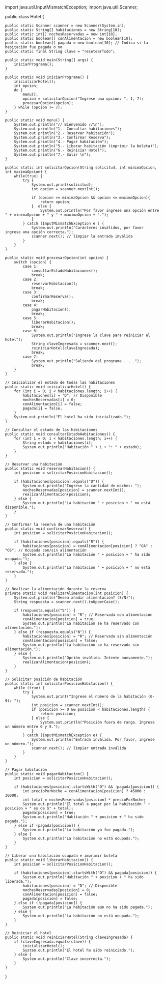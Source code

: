 import java.util.InputMismatchException;
import java.util.Scanner;

public class Hotel {

    public static Scanner scanner = new Scanner(System.in);
    public static String[] habitaciones = new String[10];
    public static int[] nochesReservadas = new int[10];
    public static boolean[] conAlimentacion = new boolean[10];
    public static boolean[] pagada = new boolean[10]; // Indica si la habitación fue pagada o no
    public static final String clave = "resetearTodo";

    public static void main(String[] args) {
        iniciarPrograma();
    }

    public static void iniciarPrograma() {
        inicializarHotel();
        int opcion;
        do {
            menu();
            opcion = solicitarOpcion("Ingrese una opción: ", 1, 7);
            procesarOpcion(opcion);
        } while (opcion != 7);
    }

    public static void menu() {
        System.out.println("// Bienvenido //\n");
        System.out.println("1.- Consultar habitaciones");
        System.out.println("2.- Reservar habitación");
        System.out.println("3.- Confirmar Reserva");
        System.out.println("4.- Pagar habitación");
        System.out.println("5.- Liberar habitación (imprimir la boleta)");
        System.out.println("6.- Reiniciar Hotel");
        System.out.println("7.- Salir \n");
    }

    public static int solicitarOpcion(String solicitud, int minimaOpcion, int maximaOpcion) {
        while(true) {
            try {
                System.out.print(solicitud);
                int opcion = scanner.nextInt();

                if (opcion >= minimaOpcion && opcion <= maximaOpcion){
                    return opcion;
                }  else {
                    System.out.println("Por favor ingrese una opción entre " + minimaOpcion + " y " + maximaOpcion + ".");
                }
            } catch (InputMismatchException e ) {
                System.out.println("Carácteres inválidos, por favor ingrese una opción correcta.");
                scanner.next(); // limpiar la entrada inválida
            }
        }
    }

    public static void procesarOpcion(int opcion) {
        switch (opcion) {
            case 1:
                consultarEstadoHabitaciones();
                break;
            case 2:
                reservarHabitacion();
                break;
            case 3:
                confirmarReserva();
                break;
            case 4:
                pagarHabitacion();
                break;
            case 5:
                liberarHabitacion();
                break;
            case 6:
                System.out.println("Ingrese la clave para reiniciar el hotel");
                String claveIngresada = scanner.next();
                reiniciarHotel(claveIngresada);
                break;
            case 7:
                System.out.println("Saliendo del programa . . .");
                break;
        }
    }

    // Inicializar el estado de todas las habitaciones
    public static void inicializarHotel() {
        for (int i = 0; i < habitaciones.length; i++) {
            habitaciones[i] = "D"; // Disponible
            nochesReservadas[i] = 0;
            conAlimentacion[i] = false;
            pagada[i] = false;
        }
        System.out.println("El hotel ha sido inicializado.");
    }

    // Consultar el estado de las habitaciones
    public static void consultarEstadoHabitaciones() {
        for (int i = 0; i < habitaciones.length; i++) {
            String estado = habitaciones[i];
            System.out.println("Habitación " + i + ": " + estado);
        }
    }

    // Reservar una habitación
    public static void reservarHabitacion() {
        int posicion = solicitarPosicionHabitacion();

        if (habitaciones[posicion].equals("D")) {
            System.out.println("Ingrese la cantidad de noches: ");
            nochesReservadas[posicion] = scanner.nextInt();
            realizarAlimentacion(posicion);
        } else {
            System.out.println("La habitación " + posicion + " no está disponible.");
        }
    }

    // Confirmar la reserva de una habitación
    public static void confirmarReserva() {
        int posicion = solicitarPosicionHabitacion();

        if (habitaciones[posicion].equals("R")) {
            habitaciones[posicion] = conAlimentacion[posicion] ? "OA" : "OS"; // Ocupada con/sin alimentación
            System.out.println("La habitación " + posicion + " ha sido ocupada.");
        } else {
            System.out.println("La habitación " + posicion + " no está reservada.");
        }
    }

    // Realizar la alimentación durante la reserva
    private static void realizarAlimentacion(int posicion) {
        System.out.println("Desea añadir alimentación? (S/N)");
        String respuesta = scanner.next().toUpperCase();

        if (respuesta.equals("S")) {
            habitaciones[posicion] = "R"; // Reservada con alimentación
            conAlimentacion[posicion] = true;
            System.out.println("La habitación se ha reservado con alimentación.");
        } else if (respuesta.equals("N")) {
            habitaciones[posicion] = "R"; // Reservada sin alimentación
            conAlimentacion[posicion] = false;
            System.out.println("La habitación se ha reservado sin alimentación.");
        } else {
            System.out.println("Opción inválida. Intente nuevamente.");
            realizarAlimentacion(posicion);
        }
    }

    // Solicitar posición de habitación
    public static int solicitarPosicionHabitacion() {
        while (true) {
            try {
                System.out.print("Ingrese el número de la habitación (0-9): ");
                int posicion = scanner.nextInt();
                if (posicion >= 0 && posicion < habitaciones.length) {
                    return posicion;
                } else {
                    System.out.println("Posición fuera de rango. Ingrese un número entre 0 y 9.");
                }
            } catch (InputMismatchException e) {
                System.out.println("Entrada inválida. Por favor, ingrese un número.");
                scanner.next(); // limpiar entrada inválida
            }
        }
    }

    // Pagar habitación
    public static void pagarHabitacion() {
        int posicion = solicitarPosicionHabitacion();

        if (habitaciones[posicion].startsWith("O") && !pagada[posicion]) {
            int precioPorNoche = conAlimentacion[posicion] ? 45000 : 30000;
            int total = nochesReservadas[posicion] * precioPorNoche;
            System.out.println("El total a pagar por la habitación " + posicion + " es de $" + total);
            pagada[posicion] = true;
            System.out.println("Habitación " + posicion + " ha sido pagada.");
        } else if (pagada[posicion]) {
            System.out.println("La habitación ya fue pagada.");
        } else {
            System.out.println("La habitación no está ocupada.");
        }
    }

    // Liberar una habitación ocupada e imprimir boleta
    public static void liberarHabitacion() {
        int posicion = solicitarPosicionHabitacion();

        if (habitaciones[posicion].startsWith("O") && pagada[posicion]) {
            System.out.println("Habitación " + posicion + " ha sido liberada.");
            habitaciones[posicion] = "D"; // Disponible
            nochesReservadas[posicion] = 0;
            conAlimentacion[posicion] = false;
            pagada[posicion] = false;
        } else if (!pagada[posicion]) {
            System.out.println("La habitación aún no ha sido pagada.");
        } else {
            System.out.println("La habitación no está ocupada.");
        }
    }

    // Reiniciar el hotel
    public static void reiniciarHotel(String claveIngresada) {
        if (claveIngresada.equals(clave)) {
            inicializarHotel();
            System.out.println("El hotel ha sido reiniciado.");
        } else {
            System.out.println("Clave incorrecta.");
        }
    }
}
